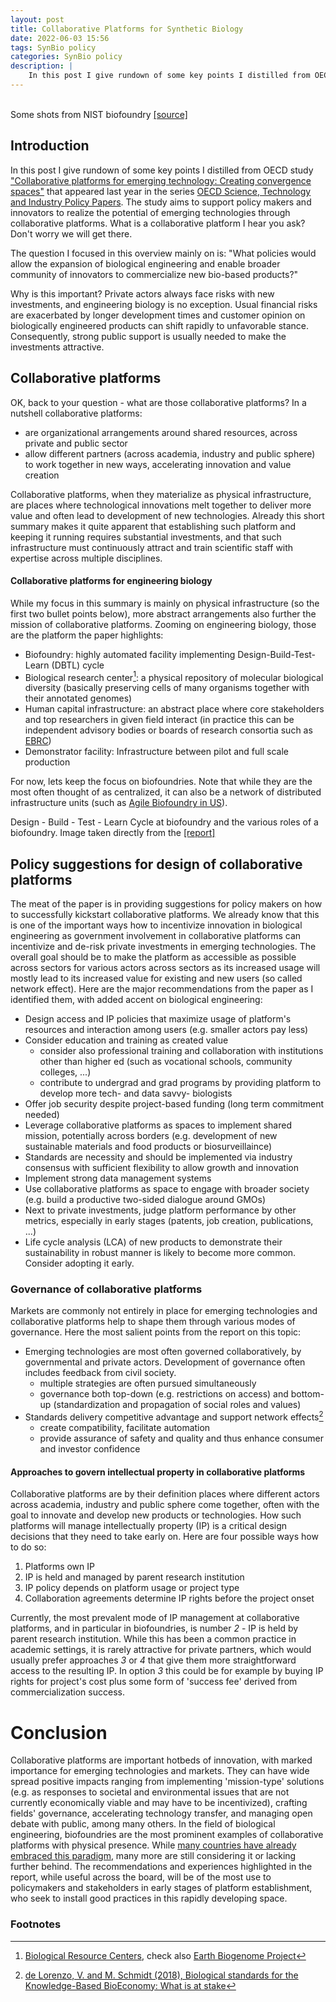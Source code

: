 ```yaml
---
layout: post
title: Collaborative Platforms for Synthetic Biology
date: 2022-06-03 15:56
tags: SynBio policy
categories: SynBio policy
description: |
    In this post I give rundown of some key points I distilled from OECD study "Collaborative platforms for emerging technology: Creating convergence spaces" that appeared last year in the series "OECD Science, Technology and Industry Policy Papers". The study aims to support policy makers and innovators to realize the potential of emerging technologies through collaborative platforms. Read on to find out more!
---
```


<div class="img_row">
	<img class="col one" src="{{ site.baseurl }}/img/biofoundry1.jpg" alt="" title="Biofoundry"/>
	<img class="col one" src="{{ site.baseurl }}/img/biofoundry2.jpg" alt="" title="Biofoundry"/>
	<img class="col one" src="{{ site.baseurl }}/img/biofoundry3.jpg" alt="" title="Biofoundry"/>
</div>
<div class="col three caption">
Some shots from NIST biofoundry <a href="https://www.nist.gov/feature-stories/nist-biofoundry-taking-engineering-biology-artisanal-automated" target="_blank">[source]</a>
</div>

## Introduction

In this post I give rundown of some key points I distilled from OECD study ["Collaborative platforms for emerging technology: Creating convergence spaces"](https://www.oecd.org/innovation/collaborative-platforms-for-emerging-technology-ed1e030d-en.htm) that appeared last year in the series [OECD Science, Technology and Industry Policy Papers](https://doi.org/10.1787/23074957). The study aims to support policy makers and innovators to realize the potential of emerging technologies through collaborative platforms. What is a collaborative platform I hear you ask? Don't worry we will get there.

The question I focused in this overview mainly on is: "What policies would allow the expansion of biological engineering and enable broader community of innovators to commercialize new bio-based products?"

Why is this important? Private actors always face risks with new investments, and engineering biology is no exception. Usual financial risks are exacerbated by longer development times and customer opinion on biologically engineered products can shift rapidly to unfavorable stance. Consequently, strong public support is usually needed to make the investments attractive.

## Collaborative platforms

OK, back to your question - what are those collaborative platforms? In a nutshell collaborative platforms:

* are organizational arrangements around shared resources, across private and public sector
* allow different partners (across academia, industry and public sphere) to work together in new ways, accelerating innovation and value creation

Collaborative platforms, when they materialize as physical infrastructure, are places where technological innovations melt together to deliver more value and often lead to development of new technologies. Already this short summary makes it quite apparent that establishing such platform and keeping it running requires substantial investments, and that such infrastructure must continuously attract and train scientific staff with expertise across multiple disciplines.

#### Collaborative platforms for engineering biology

While my focus in this summary is mainly on physical infrastructure (so the first two bullet points below), more abstract arrangements also further the mission of collaborative platforms. Zooming on engineering biology, those are the platform the paper highlights:

* Biofoundry: highly automated facility implementing Design-Build-Test-Learn (DBTL) cycle
* Biological research center[^1]: a physical repository of molecular biological diversity (basically preserving cells of many organisms together with their annotated genomes)
* Human capital infrastructure: an abstract place where core stakeholders and top researchers in given field interact (in practice this can be independent advisory bodies or boards of research consortia such as [EBRC](https://ebrc.org/))
* Demonstrator facility: Infrastructure between pilot and full scale production


For now, lets keep the focus on biofoundries. Note that while they are the most often thought of as centralized, it can also be a network of distributed infrastructure units (such as [Agile Biofoundry in US](https://agilebiofoundry.org)).

<div class="img_row">
	<img class="col three" src="{{ site.baseurl }}/img/biofoundry_dbtl.png" alt="" title="Header"/>
</div>
<div class="col three caption">
Design - Build - Test - Learn Cycle at biofoundry and the various roles of a biofoundry. Image taken directly from the <a href="https://www.oecd.org/innovation/collaborative-platforms-for-emerging-technology-ed1e030d-en.htm" target="_blank">[report]</a>
</div>

## Policy suggestions for design of collaborative platforms

The meat of the paper is in providing suggestions for policy makers on how to successfully kickstart collaborative platforms. We already know that this is one of the important ways how to incentivize innovation in biological engineering as government involvement in collaborative platforms can incentivize and de-risk private investments in emerging technologies. The overall goal should be to make the platform as accessible as possible across sectors for various actors across sectors as its increased usage will mostly lead to its increased value for existing and new users (so called network effect). Here are the major recommendations from the paper as I identified them, with added accent on biological engineering:

* Design access and IP policies that maximize usage of platform's resources and interaction among users (e.g. smaller actors pay less)
* Consider education and training as created value
  -  consider also professional training and collaboration with institutions other than higher ed (such as vocational schools, community colleges, ...)
  - contribute to undergrad and grad programs by providing platform to develop more tech- and data savvy- biologists
* Offer job security despite project-based funding (long term commitment needed)
* Leverage collaborative platforms as spaces to implement shared mission, potentially across borders (e.g. development of new sustainable materials and food products or biosurveillaince)
* Standards are necessity and should be implemented via industry consensus with sufficient flexibility to allow growth and innovation
* Implement strong data management systems
* Use collaborative platforms as space to engage with broader society (e.g. build a productive two-sided dialogue around GMOs)
* Next to private investments, judge platform performance by other metrics, especially in early stages (patents, job creation, publications, ...)
* Life cycle analysis (LCA) of new products to demonstrate their sustainability in robust manner is likely to become more common. Consider adopting it early.

### Governance of collaborative platforms

Markets are commonly not entirely in place for emerging technologies and collaborative platforms help to shape them through various modes of governance. Here the most salient points from the report on this topic:

* Emerging technologies are most often governed collaboratively, by governmental and private actors. Development of governance often includes feedback from civil society.
  - multiple strategies are often pursued simultaneously
  - governance both top-down (e.g. restrictions on access) and bottom-up (standardization and propagation of social roles and values)
* Standards delivery competitive advantage and support network effects[^2]
  - create compatibility, facilitate automation
  - provide assurance of safety and quality and thus enhance consumer and investor confidence


#### Approaches to govern intellectual property in collaborative platforms

Collaborative platforms are by their definition places where different actors across academia, industry and public sphere come together, often with the goal to innovate and develop new products or technologies. How such platforms will manage intellectually property (IP) is a critical design decisions that they need to take early on. Here are four possible ways how to do so:

1. Platforms own IP
2. IP is held and managed by parent research institution
3. IP policy depends on platform usage or project type
4. Collaboration agreements determine IP rights before the project onset

Currently, the most prevalent mode of IP management at collaborative platforms, and in particular in biofoundries, is number *2* - IP is held by parent research institution. While this has been a common practice in academic settings, it is rarely attractive for private partners, which would usually prefer approaches *3* or *4* that give them more straightforward access to the resulting IP. In option *3* this could be for example by buying IP rights for project's cost plus some form of 'success fee' derived from commercialization success.


# Conclusion

Collaborative platforms are important hotbeds of innovation, with marked importance for emerging technologies and markets. They can have wide spread positive impacts ranging from implementing 'mission-type' solutions (e.g. as responses to societal and environmental issues that are not currently economically viable and may have to be incentivized), crafting fields' governance, accelerating technology transfer, and managing open debate with public, among many others. In the field of biological engineering, biofoundries are the most prominent examples of collaborative platforms with physical presence. While [many countries have already embraced this paradigm](https://biofoundries.org/), many more are still considering it or lacking further behind. The recommendations and experiences highlighted in the report, while useful across the board, will be of the most use to policymakers and stakeholders in early stages of platform establishment, who seek to install good practices in this rapidly developing space.


<!---
* Biofoundries can play role in prototyping standards, methods for (diagnostic) testing
  - Can also leverage computational resources for e.g. modeling of proteins/targets/molecules and data analysis

--->


### Footnotes

[^1]: [Biological Resource Centers](https://doi.org/10.1787/9789264193550-en), check also [Earth Biogenome Project](https://www.earthbiogenome.org/)
[^2]: [de Lorenzo, V. and M. Schmidt (2018), Biological standards for the Knowledge-Based BioEconomy: What is at stake](https://doi.org/10.1016/j.nbt.2017.05.001)
